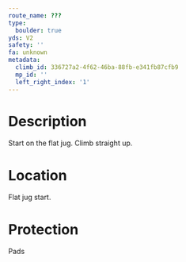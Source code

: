 ```yaml
---
route_name: ???
type:
  boulder: true
yds: V2
safety: ''
fa: unknown
metadata:
  climb_id: 336727a2-4f62-46ba-88fb-e341fb87cfb9
  mp_id: ''
  left_right_index: '1'
---
```

# Description
Start on the flat jug. Climb straight up.

# Location
Flat jug start.

# Protection
Pads
